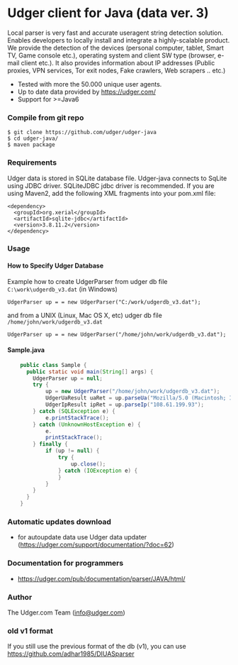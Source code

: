 # Udger client for Java (data ver. 3)
Local parser is very fast and accurate useragent string detection solution. Enables developers to locally install and integrate a highly-scalable product.
We provide the detection of the devices (personal computer, tablet, Smart TV, Game console etc.), operating system and client SW type (browser, e-mail client etc.).
It also provides information about IP addresses (Public proxies, VPN services, Tor exit nodes, Fake crawlers, Web scrapers .. etc.)


- Tested with more the 50.000 unique user agents.
- Up to date data provided by https://udger.com/
- Support for >=Java6

### Compile from git repo

    $ git clone https://github.com/udger/udger-java
    $ cd udger-java/
    $ maven package

### Requirements
Udger data is stored in SQLite database file. Udger-java connects to SqLite using JDBC driver. SQLiteJDBC jdbc driver is recommended. If you are using Maven2, add the following XML fragments into your pom.xml file:

    <dependency>
      <groupId>org.xerial</groupId>
      <artifactId>sqlite-jdbc</artifactId>
      <version>3.8.11.2</version>
    </dependency>

### Usage

#### How to Specify Udger Database

Example how to create UdgerParser from udger db file `C:\work\udgerdb_v3.dat` (in Windows)

    UdgerParser up = = new UdgerParser("C:/work/udgerdb_v3.dat");


and from a UNIX (Linux, Mac OS X, etc) udger db file `/home/john/work/udgerdb_v3.dat`

    UdgerParser up = = new UdgerParser("/home/john/work/udgerdb_v3.dat");       
   

#### Sample.java

```java
    public class Sample {
      public static void main(String[] args) {
        UdgerParser up = null;
        try {
            up = new UdgerParser("/home/john/work/udgerdb_v3.dat");
            UdgerUaResult uaRet = up.parseUa("Mozilla/5.0 (Macintosh; Intel Mac OS X 10_11_2) AppleWebKit/601.3.9 (KHTML, like Gecko) Version/9.0.2 Safari/601.3.9");
            UdgerIpResult ipRet = up.parseIp("108.61.199.93");
        } catch (SQLException e) {
            e.printStackTrace();
        } catch (UnknownHostException e) {
            e.
            printStackTrace();
        } finally {
            if (up != null) {
                try {
                    up.close();
                } catch (IOException e) {
                }
            }
        }
      }
    }
```

### Automatic updates download
- for autoupdate data use Udger data updater (https://udger.com/support/documentation/?doc=62)

### Documentation for programmers
- https://udger.com/pub/documentation/parser/JAVA/html/

### Author
The Udger.com Team (info@udger.com)

### old v1 format
If you still use the previous format of the db (v1), you can use https://github.com/adhar1985/DIUASparser   
